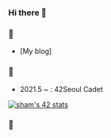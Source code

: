 ### Hi there 👋

### 🔗
- [My blog]

### 📖
- 2021.5 ~ : 42Seoul Cadet

[![sham's 42 stats](https://badge42.herokuapp.com/api/stats/sham?privacyName=true)](https://github.com/GulSam00)

### 💪


<!--
**GulSam00/GulSam00** is a ✨ _special_ ✨ repository because its `README.md` (this file) appears on your GitHub profile.

Here are some ideas to get you started:

- 🔭 I’m currently working on ...
- 🌱 I’m currently learning ...
- 👯 I’m looking to collaborate on ...
- 🤔 I’m looking for help with ...
- 💬 Ask me about ...
- 📫 How to reach me: ...
- 😄 Pronouns: ...
- ⚡ Fun fact: ...
-->
